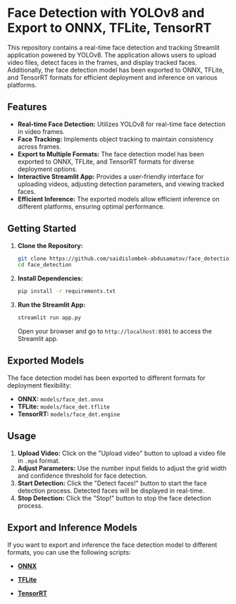 # Face Detection with YOLOv8 and Export to ONNX, TFLite, TensorRT

This repository contains a real-time face detection and tracking Streamlit application powered by YOLOv8. The application allows users to upload video files, detect faces in the frames, and display tracked faces. Additionally, the face detection model has been exported to ONNX, TFLite, and TensorRT formats for efficient deployment and inference on various platforms.

## Features

- **Real-time Face Detection:** Utilizes YOLOv8 for real-time face detection in video frames.
- **Face Tracking:** Implements object tracking to maintain consistency across frames.
- **Export to Multiple Formats:** The face detection model has been exported to ONNX, TFLite, and TensorRT formats for diverse deployment options.
- **Interactive Streamlit App:** Provides a user-friendly interface for uploading videos, adjusting detection parameters, and viewing tracked faces.
- **Efficient Inference:** The exported models allow efficient inference on different platforms, ensuring optimal performance.

## Getting Started

1. **Clone the Repository:**
   ```bash
   git clone https://github.com/saidislombek-abdusamatov/face_detection.git
   cd face_detection
   ```

2. **Install Dependencies:**
   ```bash
   pip install -r requirements.txt
   ```

3. **Run the Streamlit App:**
   ```bash
   streamlit run app.py
   ```

   Open your browser and go to `http://localhost:8501` to access the Streamlit app.

## Exported Models

The face detection model has been exported to different formats for deployment flexibility:

- **ONNX:** `models/face_det.onnx`
- **TFLite:** `models/face_det.tflite`
- **TensorRT:** `models/face_det.engine`

## Usage

1. **Upload Video:** Click on the "Upload video" button to upload a video file in `.mp4` format.
2. **Adjust Parameters:** Use the number input fields to adjust the grid width and confidence threshold for face detection.
3. **Start Detection:** Click the "Detect faces!" button to start the face detection process. Detected faces will be displayed in real-time.
4. **Stop Detection:** Click the "Stop!" button to stop the face detection process.

## Export and Inference Models

If you want to export and inference the face detection model to different formats, you can use the following scripts:

- **[ONNX](onnx.ipynb)**

- **[TFLite](tflite.ipynb)**

- **[TensorRT](tensorrt.ipynb)**
